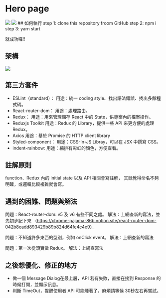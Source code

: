 # Hero page

<img src="https://i.imgur.com/fZFFc9Z.png">
<img src="https://i.imgur.com/gNd3gOE.png">
## 如何執行
step 1: clone this repository froom GitHub
step 2: npm i
step 3: yarn start

就成功囉!!

## 架構
<img src="https://i.imgur.com/OJ7zxhq.png">

## 第三方套件
- ESLint（standard）：
用途：統一 coding style、找出語法錯誤、找出多餘程式碼。
- React-router-dom：
用途：處理路由。
- Redux：
用途：用來管理儲存 React 中的 State，供專案內的檔案操作。
- Reduxjs Toolkit
用途：Redux 的 Library，提供一些 API 來更方便的處理 Redux。
- Axios
用途：基於 Promise 的 HTTP client library
- Styled-component： 
用途：CSS-In-JS Libray，可以在 JSX 中撰寫 CSS。
- indent-rainbow: 
用途：縮排有彩虹的顏色，方便查看。

## 註解原則
function、Redux 內的 initial state 以及 API 相關會寫註解，
其餘覺得命名不夠明確，或邏輯比較複雜就會寫。

## 遇到的困難、問題與解法
問題：React-router-dom: v5 及 v6 有些不同之處。
解法：上網查新的寫法，並先初步記下來
（https://chrome-pajama-86b.notion.site/react-router-dom-042b8eadd893429b89b824d64fe4c4e9）

問題：不知道許多東西的型別，例如 onClick event。
解法：上網查新的寫法

問題：第一次從頭實做 Redux。
解法：上網查寫法

## 之後想優化、修正的地方
- 做一個 Message Dialog在最上層，API 若有失敗，直接在接到 Response 的時候打開，並顯示訊息。
- 判斷 TimeOut，提醒使用者 API 可能睡著了，麻煩請等候 30秒左右再嘗試。
